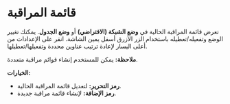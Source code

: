 # **قائمة المراقبة**

تعرض قائمة المراقبة الحالية في **وضع الشبكة (الافتراضي)** أو **وضع الجدول**.
يمكنك تغيير الوضع وتفعيله/تعطيله باستخدام الزر الأزرق أسفل يمين الشاشة.
انقر على الإعدادات من أعلى اليسار لإعادة ترتيب عناوين محددة وتفعيلها/تعطيلها.

**ملاحظة:** يمكن للمستخدم إنشاء قوائم مراقبة متعددة.

**الخيارات:**
- **رمز التحرير:** لتعديل قائمة المراقبة الحالية.
- **رمز الإضافة:** لإنشاء قائمة مراقبة جديدة.
